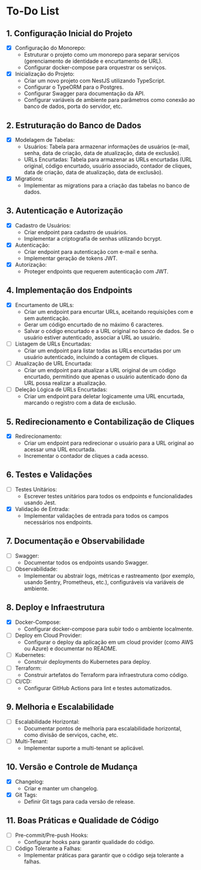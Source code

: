 # To-Do List

## 1. Configuração Inicial do Projeto

- [x] Configuração do Monorepo:
  - Estruturar o projeto como um monorepo para separar serviços (gerenciamento de identidade e encurtamento de URL).
  - Configurar docker-compose para orquestrar os serviços.
- [x] Inicialização do Projeto:
  - Criar um novo projeto com NestJS utilizando TypeScript.
  - Configurar o TypeORM para o Postgres.
  - Configurar Swagger para documentação da API.
  - Configurar variáveis de ambiente para parâmetros como conexão ao banco de dados, porta do servidor, etc.

## 2. Estruturação do Banco de Dados

- [x] Modelagem de Tabelas:
  - Usuários: Tabela para armazenar informações de usuários (e-mail, senha, data de criação, data de atualização, data de exclusão).
  - URLs Encurtadas: Tabela para armazenar as URLs encurtadas (URL original, código encurtado, usuário associado, contador de cliques, data de criação, data de atualização, data de exclusão).
- [x] Migrations:
  - Implementar as migrations para a criação das tabelas no banco de dados.

## 3. Autenticação e Autorização

- [X] Cadastro de Usuários:
  - Criar endpoint para cadastro de usuários.
  - Implementar a criptografia de senhas utilizando bcrypt.
- [X] Autenticação:
  - Criar endpoint para autenticação com e-mail e senha.
  - Implementar geração de tokens JWT.
- [X] Autorização:
  - Proteger endpoints que requerem autenticação com JWT.

## 4. Implementação dos Endpoints

- [X] Encurtamento de URLs:
  - Criar um endpoint para encurtar URLs, aceitando requisições com e sem autenticação.
  - Gerar um código encurtado de no máximo 6 caracteres.
  - Salvar o código encurtado e a URL original no banco de dados. Se o usuário estiver autenticado, associar a URL ao usuário.
- [ ] Listagem de URLs Encurtadas:
  - Criar um endpoint para listar todas as URLs encurtadas por um usuário autenticado, incluindo a contagem de cliques.
- [ ] Atualização de URL Encurtada:
  - Criar um endpoint para atualizar a URL original de um código encurtado, permitindo que apenas o usuário autenticado dono da URL possa realizar a atualização.
- [ ] Deleção Lógica de URLs Encurtadas:
  - Criar um endpoint para deletar logicamente uma URL encurtada, marcando o registro com a data de exclusão.

## 5. Redirecionamento e Contabilização de Cliques

- [X] Redirecionamento:
  - Criar um endpoint para redirecionar o usuário para a URL original ao acessar uma URL encurtada.
  - Incrementar o contador de cliques a cada acesso.

## 6. Testes e Validações

- [ ] Testes Unitários:
  - Escrever testes unitários para todos os endpoints e funcionalidades usando Jest.
- [X] Validação de Entrada:
  - Implementar validações de entrada para todos os campos necessários nos endpoints.

## 7. Documentação e Observabilidade

- [ ] Swagger:
  - Documentar todos os endpoints usando Swagger.
- [ ] Observabilidade:
  - Implementar ou abstrair logs, métricas e rastreamento (por exemplo, usando Sentry, Prometheus, etc.), configuráveis via variáveis de ambiente.

## 8. Deploy e Infraestrutura

- [X] Docker-Compose:
  - Configurar docker-compose para subir todo o ambiente localmente.
- [ ] Deploy em Cloud Provider:
  - Configurar o deploy da aplicação em um cloud provider (como AWS ou Azure) e documentar no README.
- [ ] Kubernetes:
  - Construir deployments do Kubernetes para deploy.
- [ ] Terraform:
  - Construir artefatos do Terraform para infraestrutura como código.
- [ ] CI/CD:
  - Configurar GitHub Actions para lint e testes automatizados.

## 9. Melhoria e Escalabilidade

- [ ] Escalabilidade Horizontal:
  - Documentar pontos de melhoria para escalabilidade horizontal, como divisão de serviços, cache, etc.
- [ ] Multi-Tenant:
  - Implementar suporte a multi-tenant se aplicável.

## 10. Versão e Controle de Mudança

- [X] Changelog:
  - Criar e manter um changelog.
- [X] Git Tags:
  - Definir Git tags para cada versão de release.

## 11. Boas Práticas e Qualidade de Código

- [ ] Pre-commit/Pre-push Hooks:
  - Configurar hooks para garantir qualidade do código.
- [ ] Código Tolerante a Falhas:
  - Implementar práticas para garantir que o código seja tolerante a falhas.
